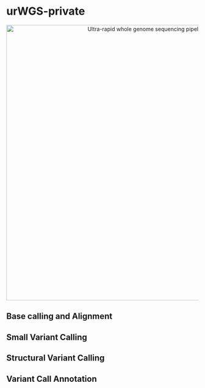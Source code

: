 # urWGS-private

<p align="center">
<img src="./img/pipeline.png" alt="Ultra-rapid whole genome sequencing pipeline" width="720p"></img>
</p>

## Base calling and Alignment


## Small Variant Calling


## Structural Variant Calling


## Variant Call Annotation
